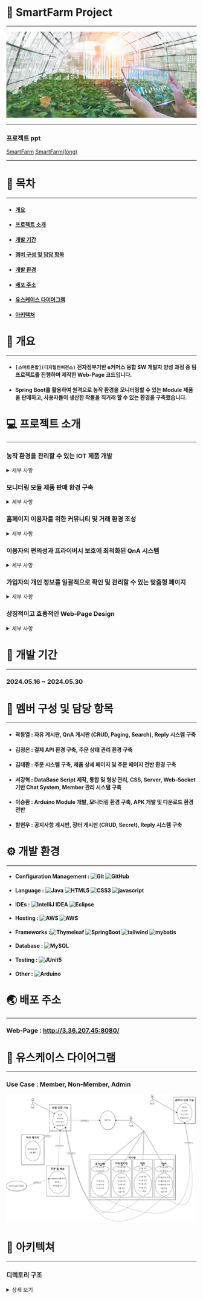 # 🌿 SmartFarm Project
***
<img src="src/main/resources/static/img/mainImg.jpg" alt=""/>

***

### 프로젝트 ppt
[SmartFarm](/SmartFarm.pdf)
[SmartFarm(long)](/SmartFarm(long).pdf)

---

# 📑 목차
***
* #### [개요](#-개요)
* #### [프로젝트 소개](#-프로젝트-소개)
* #### [개발 기간](#-개발-기간)
* #### [멤버 구성 및 담당 항목](#-멤버-구성-및-담당-항목)
* #### [개발 환경](#-개발-환경)
* #### [배포 주소](#-배포-주소)
* #### [유스케이스 다이어그램](#-유스케이스-다이어그램)
* #### [아키텍쳐](#-아키텍쳐)


# 📒 개요
***
* #### `[스마트혼합](디지털컨버전스)` 전자정부기반 e커머스 융합 SW 개발자 양성 과정 중 팀 프로젝트를 진행하며 제작한 Web-Page 코드입니다.
* #### Spring Boot를 활용하여 원격으로 농작 환경을 모니터링할 수 있는 Module 제품을 판매하고, 사용자들이 생산한 작물을 직거래 할 수 있는 환경을 구축했습니다.


# 💻 프로젝트 소개
***
### 농작 환경을 관리할 수 있는 IOT 제품 개발
<details><summary> 세부 사항 </summary>

* 아두이노 보드를 기반으로 기초적인 IOT 기술을 접목하여 원격으로 농작 환경을 모니터링(온도, 습도, CCTV)할 수 있는 환경을 구축.


* 구매자에 한해 해당 항목들을 Web-Page 및 스마트폰 어플리케이션을 통해 확인할 수 있도록 연동 기능 지원.

</details>

### 모니터링 모듈 제품 판매 환경 구축
<details><summary> 세부 사항 </summary>

* SmartFarm Managing Module 제품을 구매할 수 있는 Web-Page 환경 구축.


* 제품을 구매한 이용자에 한정해 스마트폰 어플리케이션 다운로드 서비스 제공.


* 외부 API(KG이니시스)를 활용해 신용 카드 결제, 실시간 계좌 이체, 가상 계좌, 휴대폰 소액 결제 등의 다양한 결제 방식 지원.

</details>

### 홈페이지 이용자를 위한 커뮤니티 및 거래 환경 조성
<details><summary> 세부 사항 </summary>

* 농산, 원예 분야의 이용자들이 자유롭게 정보 및 의견을 교환할 수 있는 CRUD 기능 기반의 자유 게시판 환경 구축.


* 각 게시글의 ID에 종속되는 댓글 작성, 삭제 기능 구현.


* 직접 생산한 농산품을 카테고리 별로 분류해 사용자끼리 직접 거래할 수 있는 장터 게시판 환경 구축.


* 장터를 이용하는 구매자와 판매자 간에 원활한 소통을 보조하기 위한 Web-Socket 활용 1:1 비동기 Chat 기능 지원.

</details>

### 이용자의 편의성과 프라이버시 보호에 최적화된 QnA 시스템
<details><summary> 세부 사항 </summary>

* 제품 및 Web-Page 이용자의 문의사항에 관리자의 검증된 답변을 제공할 수 있는 게시판 환경 구축.


* 이용자의 정보 보호를 위한 비밀글 기능 지원.

</details>


### 가입자의 개인 정보를 일괄적으로 확인 및 관리할 수 있는 맞춤형 페이지
<details><summary> 세부 사항 </summary>

* 로그인한 세션의 정보와 DB상의 데이터를 비교해 개인 맞춤형으로 제공되는 정보 관리 페이지 환경.


* 비밀번호 초기화 시 랜덤한 난수형 임시 비밀번호 생성 및 발급으로 보안 강화.


* 사용자의 정보 보안을 위한 비밀번호 암호화 해싱 알고리즘(SHA-512) 적용.


* 거래 상대와 진행 중인 1:1 Chat Channel 일괄 조회 기능 제공.


* 구매한 상품의 실시간 주문 현황 확인 가능.

 </details>


### 상징적이고 효용적인 Web-Page Design
<details><summary> 세부 사항 </summary>

* 시각적 피로도를 최소화하기 위해 낮은 채도를 적용한 녹색 위주의 Design 구성.


* Web-Page의 목적성을 시각화한 다양한 형태의 자료 활용.

  </details>


# 📆 개발 기간
***
### 2024.05.16 ~ 2024.05.30


# 👥 멤버 구성 및 담당 항목
***
* #### 곽동열 : 자유 게시판, QnA 게시판 (CRUD, Paging, Search), Reply 시스템 구축
* #### 김정은 : 결제 API 환경 구축, 주문 상태 관리 환경 구축
* #### 김태환 : 주문 시스템 구축, 제품 상세 페이지 및 주문 페이지 전반 환경 구축
* #### 서강혁 : DataBase Script 제작, 통합 및 형상 관리, CSS, Server, Web-Socket 기반 Chat System, Member 관리 시스템 구축
* #### 이승환 : Arduino Module 개발, 모니터링 환경 구축, APK 개발 및 다운로드 환경 전반
* #### 함현우 : 공지사항 게시판, 장터 게시판 (CRUD, Secret), Reply 시스템 구축


# ⚙️ 개발 환경
***
* #### Configuration Management : ![Git](https://img.shields.io/badge/git-%23F05033.svg?style=for-the-badge&logo=git&logoColor=white) ![GitHub](https://img.shields.io/badge/github-%23121011.svg?style=for-the-badge&logo=github&logoColor=white)
* #### Language : ![Java](https://img.shields.io/badge/java-%23ED8B00.svg?style=for-the-badge&logo=openjdk&logoColor=white) ![HTML5](https://img.shields.io/badge/html5-%23E34F26.svg?style=for-the-badge&logo=html5&logoColor=white) ![CSS3](https://img.shields.io/badge/css3-%231572B6.svg?style=for-the-badge&logo=css3&logoColor=white) ![javascript](https://img.shields.io/badge/javascript-%23F7DF1E?style=for-the-badge&logo=javascript&logoColor=white)
* #### IDEs : ![IntelliJ IDEA](https://img.shields.io/badge/IntelliJIDEA-000000.svg?style=for-the-badge&logo=intellij-idea&logoColor=white) ![Eclipse](https://img.shields.io/badge/Eclipse-FE7A16.svg?style=for-the-badge&logo=Eclipse&logoColor=white)
* #### Hosting : ![AWS](https://img.shields.io/badge/amazonec2-%23FF9900?style=for-the-badge&logo=amazonec2&logoColor=white&logoSize=auto) ![AWS](https://img.shields.io/badge/docker-%232496ED?style=for-the-badge&logo=docker&logoColor=white&logoSize=auto)
* #### Frameworks :![Thymeleaf](https://img.shields.io/badge/Thymeleaf-%23005C0F.svg?style=for-the-badge&logo=Thymeleaf&logoColor=white) ![SpringBoot](https://img.shields.io/badge/springboot-6DB33F?style=for-the-badge&logo=springboot&logoColor=white) ![tailwind](https://img.shields.io/badge/tailwindcss-%2306B6D4?style=for-the-badge&logo=tailwindcss&logoColor=white&logoSize=auto) ![mybatis](https://img.shields.io/badge/mybatis-%23EE2624?style=for-the-badge&logo=mybatis&logoColor=white)
* #### Database : ![MySQL](https://img.shields.io/badge/mysql-4479A1.svg?style=for-the-badge&logo=mysql&logoColor=white)
* #### Testing : ![JUnit5](https://img.shields.io/badge/JUnit5-f5f5f5?style=for-the-badge&logo=junit5&logoColor=dc524a)
* #### Other : ![Arduino](https://img.shields.io/badge/-Arduino-00979D?style=for-the-badge&logo=Arduino&logoColor=white)


# 🌏 배포 주소
***
### Web-Page : http://3.36.207.45:8080/


# 🔧 유스케이스 다이어그램
*** 
### Use Case : Member, Non-Member, Admin
<img src="/src/main/resources/static/img/smartfarmuse.png">


# 📌 아키텍쳐
*** 
### 디렉토리 구조
<details>
  <summary>상세 보기</summary>
  <pre>
    <code>
📦src
 ┣ 📂main
 ┃ ┣ 📂java
 ┃ ┃ ┗ 📂com
 ┃ ┃ ┃ ┗ 📂itbank
 ┃ ┃ ┃ ┃ ┗ 📂smartFarm
 ┃ ┃ ┃ ┃ ┃ ┣ 📂aop
 ┃ ┃ ┃ ┃ ┃ ┃ ┣ 📜AopConfig.java // Spring AOP 설정 관리, 비밀번호 해싱을 위한 Aspect Bean 등록.
 ┃ ┃ ┃ ┃ ┃ ┃ ┣ 📜PasswordEncoder.java // SHA-512 해시 알고리즘을 사용, 비밀번호 해싱 후 반환.
 ┃ ┃ ┃ ┃ ┃ ┃ ┗ 📜PasswordHashAspect.java // 로그인, 회원가입, 회원 정보 수정 메서드 실행 이전에 해싱 기능 수행.
 ┃ ┃ ┃ ┃ ┃ ┣ 📂chat
 ┃ ┃ ┃ ┃ ┃ ┃ ┗ 📜WebSocketConfig.java // WebSocket 설정 관리, 중개, 전송, STOMP 엔드포인트 등록(실시간 교환).
 ┃ ┃ ┃ ┃ ┃ ┣ 📂components
 ┃ ┃ ┃ ┃ ┃ ┃ ┗ 📜Paging.java // 페이징 기능을 구현하기 위한 클래스. 요청 페이지와 총 게시물 수로 페이지 정보 계산 수행.
 ┃ ┃ ┃ ┃ ┃ ┣ 📂controller
 ┃ ┃ ┃ ┃ ┃ ┃ ┣ 📜BoardController.java // 게시판 및 댓글 전반 기능(CRUD) 구현 컨트롤러. 
 ┃ ┃ ┃ ┃ ┃ ┃ ┣ 📜ChatController.java // 채팅 화면 제어를 위한 컨트롤러.
 ┃ ┃ ┃ ┃ ┃ ┃ ┣ 📜DownloadController.java // 다운로드 페이지 출력, APK 다운로드를 위한 컨트롤러.
 ┃ ┃ ┃ ┃ ┃ ┃ ┣ 📜HomeController.java // Main 화면 출력을 위한 컨트롤러.
 ┃ ┃ ┃ ┃ ┃ ┃ ┣ 📜MemberController.java // 회원 관리 기능(로그인, 가입, 수정, 삭제, 정보 찾기 및 초기화) 구현 컨트롤러
 ┃ ┃ ┃ ┃ ┃ ┃ ┣ 📜MessageController.java // 메세지 수신과 전송을 위한 컨트롤러.
 ┃ ┃ ┃ ┃ ┃ ┃ ┗ 📜OrderController.java // 주문 정보 관리, 결제를 위한 컨트롤러.
 ┃ ┃ ┃ ┃ ┃ ┣ 📂interceptor
 ┃ ┃ ┃ ┃ ┃ ┃ ┣ 📜LoginInterceptor.java // 로그인이 필요한 작업 시, 비로그인인 경우 로그인 화면으로 리다이렉트.
 ┃ ┃ ┃ ┃ ┃ ┃ ┣ 📜NoticeInterceptor.java // 관리자 외 공지사항 글 작성 시도시 메세지 출력 및 로그인 화면으로 리다이렉트.
 ┃ ┃ ┃ ┃ ┃ ┃ ┣ 📜SecretInterceptor.java // 작성자와 관리자만 비밀글을 조회할 수 있도록 메세지 출력 및 리다이렉트. 
 ┃ ┃ ┃ ┃ ┃ ┃ ┗ 📜WebConfig.java // 인터셉터 매핑을 위한 설정 관리.
 ┃ ┃ ┃ ┃ ┃ ┣ 📂model
 ┃ ┃ ┃ ┃ ┃ ┃ ┣ 📜BoardDAO.java // 게시판 기능 관련 DB 접근 객체.
 ┃ ┃ ┃ ┃ ┃ ┃ ┣ 📜ChatDAO.java // 채팅 기능 관련 DB 접근 객체.
 ┃ ┃ ┃ ┃ ┃ ┃ ┣ 📜MemberDAO.java // 회원 관리 기능 관련 DB 접근 객체.
 ┃ ┃ ┃ ┃ ┃ ┃ ┗ 📜OrderDAO.java // 주문 기능 관련 DB 접근 객체.
 ┃ ┃ ┃ ┃ ┃ ┣ 📂service
 ┃ ┃ ┃ ┃ ┃ ┃ ┣ 📜BoardService.java // 게시판 기능 관련 비즈니스 로직 객체.
 ┃ ┃ ┃ ┃ ┃ ┃ ┣ 📜ChatService.java // 채팅 기능 관련 비즈니스 로직 객체.
 ┃ ┃ ┃ ┃ ┃ ┃ ┣ 📜DownloadService.java // 다운로드 기능 관련 비즈니스 로직 객체.
 ┃ ┃ ┃ ┃ ┃ ┃ ┣ 📜MemberService.java // 회원 관리 기능 관련 비즈니스 로직 객체.
 ┃ ┃ ┃ ┃ ┃ ┃ ┗ 📜OrderService.java // 주문 기능 관련 비즈니스 로직 객체.
 ┃ ┃ ┃ ┃ ┃ ┣ 📂vo
 ┃ ┃ ┃ ┃ ┃ ┃ ┣ 📜BoardVO.java // 게시판 기능 관련 DB 매핑 객체.
 ┃ ┃ ┃ ┃ ┃ ┃ ┣ 📜Board_TypeVO.java // 게시판 종류 관련 DB 매핑 객체.
 ┃ ┃ ┃ ┃ ┃ ┃ ┣ 📜CartVO.java // 장바구니 관련 DB 매핑 객체.
 ┃ ┃ ┃ ┃ ┃ ┃ ┣ 📜DeliveryVO.java // 배송 관련 DB 매핑 객체.
 ┃ ┃ ┃ ┃ ┃ ┃ ┣ 📜MemberVO.java // 회원 관련 DB 매핑 객체.
 ┃ ┃ ┃ ┃ ┃ ┃ ┣ 📜MessageVO.java // 메세지 관련 DB 매핑 객체.
 ┃ ┃ ┃ ┃ ┃ ┃ ┣ 📜OrderItemVO.java // 상품 주문 관련 DB 매핑 객체.
 ┃ ┃ ┃ ┃ ┃ ┃ ┣ 📜OrdersVO.java // 주문 상태 관련 DB 매핑 객체.
 ┃ ┃ ┃ ┃ ┃ ┃ ┗ 📜ReplyVO.java // 댓글 관련 DB 매핑 객체.
 ┃ ┃ ┃ ┃ ┃ ┗ 📜SmartFarmApplication.java // Spring Boot Application 진입점.
 ┃ ┗ 📂resources
 ┃ ┃ ┣ 📂mapper
 ┃ ┃ ┃ ┗ 📜board.xml // 게시판 기능 관련 매퍼.
 ┃ ┃ ┣ 📂META-INF
 ┃ ┃ ┃ ┗ 📜additional-spring-configuration-metadata.json
 ┃ ┃ ┣ 📂static
 ┃ ┃ ┃ ┣ 📂download
 ┃ ┃ ┃ ┃ ┗ 📜IoT.apk // 다운로드를 위한 APK 파일.
 ┃ ┃ ┃ ┗ 📂img
 ┃ ┃ ┃ ┃ ┣ 📜arduino.jpeg // 상품 페이지에 사용될 이미지.
 ┃ ┃ ┃ ┃ ┣ 📜community.jpeg // Web-Page 사용 이미지.
 ┃ ┃ ┃ ┃ ┣ 📜company.jpeg // Web-Page 사용 이미지.
 ┃ ┃ ┃ ┃ ┣ 📜logo.png // Web-Page 사용 이미지.
 ┃ ┃ ┃ ┃ ┣ 📜mainImg.jpg // Web-Page 사용 이미지.
 ┃ ┃ ┃ ┃ ┗ 📜mobileApp.png // Web-Page 사용 이미지.
 ┃ ┃ ┣ 📂templates
 ┃ ┃ ┃ ┣ 📂board
 ┃ ┃ ┃ ┃ ┣ 📜fBadd.html // 자유게시판 글 작성 시 출력되는 View.
 ┃ ┃ ┃ ┃ ┣ 📜freeBoard.html // 
 ┃ ┃ ┃ ┃ ┣ 📜freemarket.html // 
 ┃ ┃ ┃ ┃ ┣ 📜freemarket_view.html // 장터 상세 글 조회 시 출력되는 View.
 ┃ ┃ ┃ ┃ ┣ 📜freemarket_write.html // 장터 글 작성 시 출력되는 View.
 ┃ ┃ ┃ ┃ ┣ 📜list.html // 자유게시판 전체 글 조회 시 출력되는 View.
 ┃ ┃ ┃ ┃ ┣ 📜market.html // 장터 전체 글 조회 시 출력되는 View.
 ┃ ┃ ┃ ┃ ┣ 📜notice.html // 공지사항 전체 글 조회 시 출력되는 View.
 ┃ ┃ ┃ ┃ ┣ 📜notice_view.html // 공지사항 상세 글 조회 시 출력되는 View.
 ┃ ┃ ┃ ┃ ┣ 📜notice_write.html // 공지사항 글 작성 시 출력되는 View.
 ┃ ┃ ┃ ┃ ┣ 📜QnA.html // QnA 전체 글 조회 시 출력되는 View.
 ┃ ┃ ┃ ┃ ┣ 📜QnAadd.html // QnA 글 작성 시 출력되는 View.
 ┃ ┃ ┃ ┃ ┣ 📜QnA_view.html // QnA 상세 글 조회 시 출력되는 View.
 ┃ ┃ ┃ ┃ ┣ 📜replys.html // 댓글 출력을 위한 View.
 ┃ ┃ ┃ ┃ ┗ 📜view.html // 자유게시판 상세 글 조회 시 출력되는 View.
 ┃ ┃ ┃ ┣ 📂chat
 ┃ ┃ ┃ ┃ ┣ 📜chat.html // 1:1 채팅을 위한 View.
 ┃ ┃ ┃ ┃ ┗ 📜chatdesign.html // 1:1 채팅의 편의성 시각 자료를 위한 View.
 ┃ ┃ ┃ ┣ 📂member
 ┃ ┃ ┃ ┃ ┣ 📜findId.html // ID 찾기 시 출력되는 View.
 ┃ ┃ ┃ ┃ ┣ 📜findPw.html // PW 찾기 시 출력되는 View.
 ┃ ┃ ┃ ┃ ┣ 📜fintPw.html // 
 ┃ ┃ ┃ ┃ ┣ 📜login.html // 로그인 시 출력되는 View.
 ┃ ┃ ┃ ┃ ┣ 📜myPage.html // 로그인 후 Mypage 화면 접근 시 출력되는 View.
 ┃ ┃ ┃ ┃ ┣ 📜signUp.html // 회원 가입 시 출력되는 View.
 ┃ ┃ ┃ ┃ ┗ 📜update.html // 회원 정보 수정 시 출력되는 View.
 ┃ ┃ ┃ ┣ 📂pay
 ┃ ┃ ┃ ┃ ┣ 📜cart.html // 장바구니 접근 시 출력되는 View.
 ┃ ┃ ┃ ┃ ┣ 📜details.html // 제품 페이지 접근 시 출력되는 View.
 ┃ ┃ ┃ ┃ ┣ 📜market.html // 
 ┃ ┃ ┃ ┃ ┣ 📜Message.html // 상품 구매 상황에서 메세지 출력 및 리다이렉트를 위한 View.
 ┃ ┃ ┃ ┃ ┣ 📜newUpdate.html // 주문 정보 수정 시 출력되는 View.
 ┃ ┃ ┃ ┃ ┣ 📜order.html //
 ┃ ┃ ┃ ┃ ┣ 📜orderPrepare.html // 
 ┃ ┃ ┃ ┃ ┗ 📜orderStatus.html // 배송 정보 확인 시 출력되는 View.
 ┃ ┃ ┃ ┣ 📜company.html // 회사 소개 페이지 접근 시 출력되는 View.
 ┃ ┃ ┃ ┣ 📜download.html // 앱 다운로드 페이지 접근 시 출력되는 View.
 ┃ ┃ ┃ ┣ 📜footer.html // Web-Page 하단에 표시되는 View.
 ┃ ┃ ┃ ┣ 📜header.html // Web-Page 상단에 표시되는 View.
 ┃ ┃ ┃ ┣ 📜home.html // 메인 화면 접근 시 표시되는 View.
 ┃ ┃ ┃ ┗ 📜piece.html //
 ┃ ┃ ┗ 📜application.yml 
 ┗ 📂test
 ┃ ┗ 📂java
 ┃ ┃ ┗ 📂com
 ┃ ┃ ┃ ┗ 📂itbank
 ┃ ┃ ┃ ┃ ┗ 📂smartFarm
 ┃ ┃ ┃ ┃ ┃ ┣ 📂member
 ┃ ┃ ┃ ┃ ┃ ┃ ┣ 📜MemberControllerTest.java // 고객 정보 관리 컨트롤러 테스트 객체.
 ┃ ┃ ┃ ┃ ┃ ┃ ┣ 📜MemberServiceTest.java // 고객 정보 관련 비즈니스 로직 테스트 객체.
 ┃ ┃ ┃ ┃ ┃ ┃ ┗ 📜MemberTest.java // 테스트를 위한 임의 정보 입력 객체.
 ┃ ┃ ┃ ┃ ┃ ┗ 📜SmartFarmApplicationTests.java // Test Application 진입점.
</code>
</pre>
</details>



